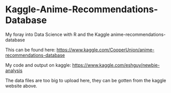 # Kaggle-Anime-Recommendations-Database
My foray into Data Science with R and the Kaggle anime-recommendations-database

This can be found here:  https://www.kaggle.com/CooperUnion/anime-recommendations-database

My code and output on kaggle:  https://www.kaggle.com/eshguy/newbie-analysis

The data files are too big to upload here, they can be gotten from the kaggle website above.




